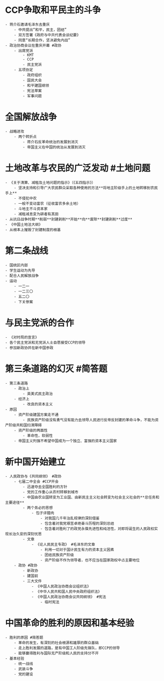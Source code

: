 # CCP争取和平民主的斗争
	- 蒋介石邀请毛泽东去重庆
		- 中共提出“和平，民主，团结”
		- 双方签署《政府与中共代表会谈纪要》
		- 同意“长期合作，坚决避免内战”
	- 政治协商会议在重庆开幕 #政协
		- 出席党派
			- KMT
			- CCP
			- 民主党派
		- 五项协定
			- 政府组织
			- 国民大会
			- 和平建国纲领
			- 宪法草案
			- 军事问题
# 全国解放战争
	- 战略进攻
		- 两个转折点
			- 蒋介石反革命统治的发展到消灭
			- 帝国主义在中国的统治从发展到消灭
# 土地改革与农民的广泛发动 #土地问题
	- 《关于清算、减租及土地问题的指示》（《五四指示》）
		- 坚决支持和引导广大农民群众采取各种使用的方法**将地主阶级手上的土地转移到农民手上**
		- 不侵犯中农
		- 一般不变动富农（征收富农多余土地）
		- 斗地主不斗资本家
		- 减租减息变为耕者有其田
	- 从抗日战争时期**削弱**封建剥削**开始**向**废除**封建剥削**过度**
	- 《中国土地法大纲》
	- 从根本上摧毁了封建制度的根基
# 第二条战线
	- 国统区内部
	- 学生运动为先导
	- 配合人民解放战争
	- 运动
		- 一二一
		- 一二三〇
		- 五二〇
		- 下关惨案
# 与民主党派的合作
	- 《对时局的宣言》
	- 各个民主党派和无党派人士自愿接受CCP的领导
	- 参加新政协并在新中国参政
# 第三条道路的幻灭 #简答题
	- 第三条道路
		- 政治上
			- 英美式民主政治
		- 经济上
			- 改良的资本主义
	- 原因
		- 资产阶级建国方案走不通
			- 民族资产阶级没有勇气没有能力去领导人民进行反帝反封建的革命斗争，不能为资产阶级共和国扫清障碍
		- 资产阶级的两面性
			- 革命性，软弱性
		- 帝国主义列强不希望中国成为一个独立、富强的资本主义国家
# 新中国开始建立
	- 人民政协与《共同纲领》 #政协
		- 七届二中全会 #CCP开会
			- 迅速夺去全国胜利的方针
			- 党的工作重心从农村转移到城市
			- 中国由农业国转变为工业国、由新民主主义社会转变为社会主义社会的**总任务和主要途径**
			- 两个务必的思想
				- 包子评腊肉
					- 对我国几千年治乱规律的深刻借鉴
					- 包含着对我党艰苦卓绝奋斗历程的深刻总结
					- 包含着对胜利了的政党永葆先进性和纯洁性，对即将诞生的人民政权实现长治久安的深刻忧思
			- 文章
				- 《论人民民主专政》 #毛泽东的文章
					- 利用一切对于国计民生有力的资本主义因素
					- 团结民族资产阶级
					- 资产阶级不作为领导者，也不应当在国家政权中占主要地位
		- 政协 #政协
			- 新政协
			- 建国前
			- 三大文件
				- 《中国人民政治协商会议组织法》
				- 《中华人民共和国人民中央政府组织法》
				- 《中国人民政治协商会议共同纲领》 #宪法
					- 临时宪法
# 中国革命的胜利的原因和基本经验
	- 胜利的原因 #简答题
		- 革命的发生，有深刻的社会根源和雄厚的群众基础
		- 走上胜利发展的道路，是有中国工人阶级先锋队，即CCP的领导
		- 能够赢得胜利与国际无产阶级和人民的支持分不开
	- 基本经验
		- 统一战线
		- 武装斗争
		- 党的建设